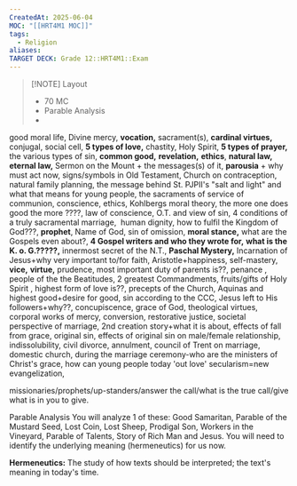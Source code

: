 ```yaml
---
CreatedAt: 2025-06-04
MOC: "[[HRT4M1 MOC]]"
tags:
  - Religion
aliases: 
TARGET DECK: Grade 12::HRT4M1::Exam
---
```


> [!NOTE] Layout
> - 70 MC
> - Parable Analysis
> - 

good moral life, 
Divine mercy, 
**vocation,** 
sacrament(s), 
**cardinal virtues,** 
conjugal, 
social cell, 
**5 types of love,** 
chastity, 
Holy Spirit, 
**5 types of prayer,** 
the various types of sin, 
**common good,** 
**revelation,** 
**ethics**, 
**natural law,** 
**eternal law,** 
Sermon on the Mount + the messages(s) of it,
**parousia** + why must act now,
signs/symbols in Old Testament,
Church on contraception,
natural family planning,
the message behind St. PJPII's "salt and light" and what that means for young people,
the sacraments of service of communion,
conscience, ethics, 
Kohlbergs moral theory, 
the more one does good the more ????,
law of conscience, 
O.T. and view of sin, 
4 conditions of a truly sacramental marriage, 
human dignity,
how to fulfil the Kingdom of God???,
**prophet**, 
Name of God, 
sin of omission,
**moral stance,**
what are the Gospels even about?, 
**4 Gospel writers and who they wrote for,**
**what is the K. o. G.?????,**
innermost secret of the N.T.,
**Paschal Mystery,**
Incarnation of Jesus+why very important to/for faith,
Aristotle+happiness,
self-mastery,
**vice,**
**virtue,** 
prudence, 
most important duty of parents is??,
penance
, people of the the Beatitudes,
2 greatest Commandments,
fruits/gifts of Holy Spirit
, highest form of love is??,
precepts of the Church,
Aquinas and highest good+desire for good,
sin according to the CCC,
Jesus left to His followers+why??,
concupiscence,
grace of God,
theological virtues,
corporal works of mercy,
conversion,
restorative justice,
societal perspective of marriage,
2nd creation story+what it is about,
effects of fall from grace,
original sin,
effects of original sin on male/female relationship,
indissolubility,
civil divorce,
annulment,
council of Trent on marriage,
domestic church, 
during the marriage ceremony-who are the ministers of Christ's grace,
how can young people today 'out love' secularism=new evangelization, 

missionaries/prophets/up-standers/answer the call/what is the true call/give what is in you to give. 

Parable Analysis
You will analyze 1 of these: Good Samaritan, Parable of the Mustard Seed, Lost Coin, Lost Sheep, Prodigal Son, Workers in the Vineyard, Parable of Talents, Story of Rich Man and Jesus. You will need to identify the underlying meaning (hermeneutics) for us now.

**Hermeneutics:** The study of how texts should be interpreted; the text's meaning in today's time.